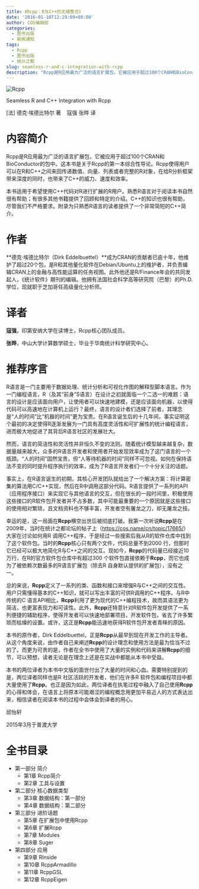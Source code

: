 ```yaml
---
title: 《Rcpp：R与C++的无缝整合》
date: '2016-01-10T12:29:09+00:00'
author: COS编辑部
categories:
  - 图书出版
  - 新闻通知
tags:
  - Rcpp
  - 图书出版
  - 统计之都
slug: seamless-r-and-c-integration-with-rcpp
description: "Rcpp是R应用最为广泛的语言扩展包，它被应用于超过100个CRAN和BioConductor的包中。这本书是关于Rcpp的第一本综合性导论。Rcpp使得用户可以在R和C++之间来回传递数值、向量、列表或者完整的R对象，在给R分析框架带来深度的同时，也带来了C++的威力、速度和效率。"
---
```


![Rcpp](https://cos.name/wp-content/uploads/2016/01/Rcpp.jpg) 
  
Seamless R and C++ Integration with Rcpp

[法] 德克·埃德比特尔 著    寇强 张晔 译


# 内容简介

Rcpp是R应用最为广泛的语言扩展包，它被应用于超过100个CRAN和BioConductor的包中。这本书是关于Rcpp的第一本综合性导论。Rcpp使得用户可以在R和C++之间来回传递数值、向量、列表或者完整的R对象，在给R分析框架带来深度的同时，也带来了C++的威力、速度和效率。

本书适用于希望使用C++代码对R进行扩展的R用户。熟悉R语言对于阅读本书自然很有帮助；有很多其他书籍提供了回顾和特定的介绍。C++的知识也很有帮助，尽管我们不严格要求。附录为只熟悉R语言的读者提供了一个非常简短的C++简介。

# 作者

**德克·埃德比特尔（Dirk Eddelbuettel）**成为CRAN的贡献者已逾十年，他维护了超过20个包，是R和其他量化软件在Debian/Ubuntu上的维护者，并负责编辑CRAN上的金融与高性能运算的任务视图。此外他还是R/Finance年会的共同发起人，《统计软件》期刊的编辑。他拥有法国社会科学高等研究院（巴黎）的Ph.D.学位，现就职于芝加哥任高级量化分析师。

# 译者

**寇强**，印第安纳大学在读博士，Rcpp核心团队成员。

**张晔**，中山大学计算数学硕士，毕业于华南统计科学研究中心。



# 推荐序言

R语言是一门主要用于数据处理、统计分析和可视化作图的解释型脚本语言。作为一门编程语言，R（及其“前身”S语言）在设计之初就面临一个二选一的难题：语言的设计是应该面向用户，让使用者可以快速地建模，还是应该面向机器，以使得代码可以高速地在计算机上运行？最终，语言的设计者们选择了前者，其理念是“人的时间”比“机器的时间”更为宝贵。在R语言诞生后的十几年间，事实证明这个最初的决定使得R逐渐发展为一门具有高度灵活性和可扩展性的统计编程语言，进而极大地促进了其背后R语言社区的发展壮大。

然而，语言的简洁性和灵活性并非恒久不变的法则。随着统计模型越来越复杂，数据量越来越大，众多的R语言开发者和使用者开始发现效率成为了这门语言的一个瓶颈。“人的时间”固然宝贵，但“人等待机器的时间”同样不可忽视。如何在保持语法不变的同时提升程序执行的效率，成为了R语言开发者们一个十分关注的话题。

事实上，在R语言诞生的初期，其核心开发团队就给出了一个解决方案：将计算密集的算法用C/C++实现，然后在R中调用这部分代码。R语言提供了一系列的API（应用程序接口）来实现它与其他语言的交互，但在很长的一段时间里，积极使用这些接口的R软件包开发者并不占多数，其中可能最重要的一个原因就是这些接口的使用相对繁琐，且文档资料也不够丰富，开发者空有屠龙之刀，却无屠龙之技。

幸运的是，这一局面在**Rcpp**横空出世后被彻底打破。我第一次听说**Rcpp**是在2009年，当时在统计之都论坛的帖子上（<https://cos.name/cn/topic/17665/>）大家在讨论如何用R 调用C++程序，于是经过一些搜索后我从R的软件仓库中找到了这个软件包。当时的**Rcpp**核心只有两个文件，代码总量不到2000 行，但那时它已经可以极大地简化R与C++之间的交互。现如今，**Rcpp**的代码量已经接近10万行，在R的官方软件包仓库中有超过300 个软件包直接依赖于**Rcpp**，而它也成为了被依赖次数最多的R语言扩展包（除去R 自身默认提供的扩展包），没有之一。

总的来说，**Rcpp**定义了一系列的类、函数和接口来增强R与C++之间的交互性。用户只需懂得基本的C++知识，就可以写出丰富的可供R调用的C++程序。与R中传统的C 语言API相比，**Rcpp**利用了更为现代的C++编程技术，故而其语法更为简洁，也更富表现力和可读性。此外，**Rcpp**还特意针对R软件包开发提供了一系列便捷的辅助程序，使得开发者可以快速地部署项目，开发软件包，省去了许多繁琐而枯燥的设置。或许，这正是**Rcpp**能迅速地获得R软件包开发者青睐的原因。

本书的原作者，Dirk Eddelbuettel，正是**Rcpp**从最早到现在开发工作的主导者。从这个角度来说，由作者自己来阐述**Rcpp**的设计理念和使用方法是最为恰当不过的了。而更为可贵的是，作者在全书中使用了大量的实例和代码来讲解**Rcpp**的细节，可以预想，读者无论是在理念上还是在实战中都能从本书中受益。

本书的两位译者为本书中文版的面世付出了大量的时间和心血。需要特别提到的是，两位译者同样也是R 社区活跃的开发者，他们在许多R 软件包和编程项目中都大量使用了**Rcpp**。也正是因为如此，两位译者在执笔过程中融入了自己使用**Rcpp**的心得和体会，在语言上将原本可能艰涩的编程概念用更加平易近人的方式表达出来，相信读者在阅读本书的过程中会体会到译者的用心。

邱怡轩

2015年3月于普渡大学


# 全书目录

  * 第一部分 简介 
      * 第1章 Rcpp简介
      * 第2章 工具与设置
  * 第二部分 核心数据类型 
      * 第3章 数据结构：第一部分
      * 第4章 数据结构：第二部分
  * 第三部分 进阶话题 
      * 第5章 在扩展包中使用Rcpp
      * 第6章 扩展Rcpp
      * 第7章 Modules
      * 第8章 Suger
  * 第四部分 应用 
      * 第9章 RInside
      * 第10章 RcppArmadillo
      * 第11章 RcppGSL
      * 第12章 RcppEigen
